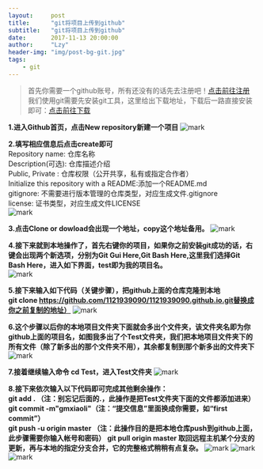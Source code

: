 ```yaml
---
layout:     post
title:      "git将项目上传到github"
subtitle:   "git将项目上传到github"
date:       2017-11-13 20:00:00
author:     "Lzy"
header-img: "img/post-bg-git.jpg"
tags:
    - git
---
```

>首先你需要一个github账号，所有还没有的话先去注册吧！<a href="http://github.com/" target="_blank">点击前往注册</a>  
我们使用git需要先安装git工具，这里给出下载地址，下载后一路直接安装即可：<a href="http://git-for-windows.github.io/" target="_blank">点击前往下载</a>

**1.进入Github首页，点击New repository新建一个项目** ![mark](http://oyy6ppgxt.bkt.clouddn.com/blog/171113/I33j5kcB0A.png?imageslim)  

**2.填写相应信息后点击create即可**  
Repository name: 仓库名称  
Description(可选): 仓库描述介绍  
Public, Private :  仓库权限（公开共享，私有或指定合作者）  
Initialize this repository with a README:添加一个README.md  
gitignore: 不需要进行版本管理的仓库类型，对应生成文件.gitignore  
license: 证书类型，对应生成文件LICENSE  
![mark](http://oyy6ppgxt.bkt.clouddn.com/blog/171113/CJ861LlbIm.png?imageslim)  

**3.点击Clone or dowload会出现一个地址，copy这个地址备用。**
![mark](http://oyy6ppgxt.bkt.clouddn.com/blog/171113/6Fh29d5lG7.png?imageslim)  

**4.接下来就到本地操作了，首先右键你的项目，如果你之前安装git成功的话，右键会出现两个新选项，分别为Git Gui Here,Git Bash Here,这里我们选择Git Bash Here，进入如下界面，test即为我的项目名。**  
![mark](http://oyy6ppgxt.bkt.clouddn.com/blog/171113/cd27BH3Aa8.png?imageslim)

**5.接下来输入如下代码（关键步骤），把github上面的仓库克隆到本地**  
**git clone https://github.com/1121939090/1121939090.github.io.git替换成你之前复制的地址）**
![mark](http://oyy6ppgxt.bkt.clouddn.com/blog/171113/156AiEEmcc.png?imageslim)

**6.这个步骤以后你的本地项目文件夹下面就会多出个文件夹，该文件夹名即为你github上面的项目名，如图我多出了个Test文件夹，我们把本地项目文件夹下的所有文件（除了新多出的那个文件夹不用），其余都复制到那个新多出的文件夹下**
![mark](http://oyy6ppgxt.bkt.clouddn.com/blog/171113/H4HDckDB0K.png?imageslim)  

**7.接着继续输入命令 cd Test，进入Test文件夹**
![mark](http://oyy6ppgxt.bkt.clouddn.com/blog/171113/BAI9fa6dkK.png?imageslim)  

**8.接下来依次输入以下代码即可完成其他剩余操作：**  
**git add . （注：别忘记后面的.，此操作是把Test文件夹下面的文件都添加进来）  
git commit  -m"gmxiaoli"（注：“提交信息”里面换成你需要，如“first commit”）  
git push -u origin master   （注：此操作目的是把本地仓库push到github上面，此步骤需要你输入帐号和密码）**
**git pull origin master 取回远程主机某个分支的更新，再与本地的指定分支合并，它的完整格式稍稍有点复杂。**
![mark](http://oyy6ppgxt.bkt.clouddn.com/blog/171113/cF66f267cd.png?imageslim)
![mark](http://oyy6ppgxt.bkt.clouddn.com/blog/171113/80GJcLgjdi.png?imageslim)
![mark](http://oyy6ppgxt.bkt.clouddn.com/blog/171113/6lb2hjJJmj.png?imageslim)
